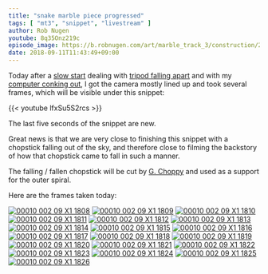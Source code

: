 ```yaml
---
title: "snake marble piece progressed"
tags: [ "mt3", "snippet", "livestream" ]
author: Rob Nugen
youtube: 8q35Onz219c
episode_image: https://b.robnugen.com/art/marble_track_3/construction/2018/2018_sep_11_cut_board.jpg
date: 2018-09-11T11:43:49+09:00
---
```


Today after a [slow start](https://www.youtube.com/watch?v=_nWqfacctjA) dealing with [tripod falling apart](https://www.youtube.com/watch?v=kQTYA4j0a7s) and with my
[computer conking out](https://www.youtube.com/watch?v=_aO7Hj3LIo0), I
got the camera mostly lined up and took several frames, which will be
visible under this snippet:

{{< youtube lfxSu5S2rcs >}}

The last five seconds of the snippet are new.

Great news is that we are very close to finishing this snippet with
a chopstick falling out of the sky, and therefore close to filming the
backstory of how that chopstick came to fall in such a manner.

The falling / fallen chopstick will be cut by [G. Choppy](/workers/g_choppy/) and used as a
support for the outer spiral.

Here are the frames taken today:

[![00010 002 09 X1 1808](//b.robnugen.com/art/marble_track_3/frames/2018/thumbs/00010_002_09_X1_1808.jpg)](//b.robnugen.com/art/marble_track_3/frames/2018/00010_002_09_X1_1808.jpg)
[![00010 002 09 X1 1809](//b.robnugen.com/art/marble_track_3/frames/2018/thumbs/00010_002_09_X1_1809.jpg)](//b.robnugen.com/art/marble_track_3/frames/2018/00010_002_09_X1_1809.jpg)
[![00010 002 09 X1 1810](//b.robnugen.com/art/marble_track_3/frames/2018/thumbs/00010_002_09_X1_1810.jpg)](//b.robnugen.com/art/marble_track_3/frames/2018/00010_002_09_X1_1810.jpg)
[![00010 002 09 X1 1811](//b.robnugen.com/art/marble_track_3/frames/2018/thumbs/00010_002_09_X1_1811.jpg)](//b.robnugen.com/art/marble_track_3/frames/2018/00010_002_09_X1_1811.jpg)
[![00010 002 09 X1 1812](//b.robnugen.com/art/marble_track_3/frames/2018/thumbs/00010_002_09_X1_1812.jpg)](//b.robnugen.com/art/marble_track_3/frames/2018/00010_002_09_X1_1812.jpg)
[![00010 002 09 X1 1813](//b.robnugen.com/art/marble_track_3/frames/2018/thumbs/00010_002_09_X1_1813.jpg)](//b.robnugen.com/art/marble_track_3/frames/2018/00010_002_09_X1_1813.jpg)
[![00010 002 09 X1 1814](//b.robnugen.com/art/marble_track_3/frames/2018/thumbs/00010_002_09_X1_1814.jpg)](//b.robnugen.com/art/marble_track_3/frames/2018/00010_002_09_X1_1814.jpg)
[![00010 002 09 X1 1815](//b.robnugen.com/art/marble_track_3/frames/2018/thumbs/00010_002_09_X1_1815.jpg)](//b.robnugen.com/art/marble_track_3/frames/2018/00010_002_09_X1_1815.jpg)
[![00010 002 09 X1 1816](//b.robnugen.com/art/marble_track_3/frames/2018/thumbs/00010_002_09_X1_1816.jpg)](//b.robnugen.com/art/marble_track_3/frames/2018/00010_002_09_X1_1816.jpg)
[![00010 002 09 X1 1817](//b.robnugen.com/art/marble_track_3/frames/2018/thumbs/00010_002_09_X1_1817.jpg)](//b.robnugen.com/art/marble_track_3/frames/2018/00010_002_09_X1_1817.jpg)
[![00010 002 09 X1 1818](//b.robnugen.com/art/marble_track_3/frames/2018/thumbs/00010_002_09_X1_1818.jpg)](//b.robnugen.com/art/marble_track_3/frames/2018/00010_002_09_X1_1818.jpg)
[![00010 002 09 X1 1819](//b.robnugen.com/art/marble_track_3/frames/2018/thumbs/00010_002_09_X1_1819.jpg)](//b.robnugen.com/art/marble_track_3/frames/2018/00010_002_09_X1_1819.jpg)
[![00010 002 09 X1 1820](//b.robnugen.com/art/marble_track_3/frames/2018/thumbs/00010_002_09_X1_1820.jpg)](//b.robnugen.com/art/marble_track_3/frames/2018/00010_002_09_X1_1820.jpg)
[![00010 002 09 X1 1821](//b.robnugen.com/art/marble_track_3/frames/2018/thumbs/00010_002_09_X1_1821.jpg)](//b.robnugen.com/art/marble_track_3/frames/2018/00010_002_09_X1_1821.jpg)
[![00010 002 09 X1 1822](//b.robnugen.com/art/marble_track_3/frames/2018/thumbs/00010_002_09_X1_1822.jpg)](//b.robnugen.com/art/marble_track_3/frames/2018/00010_002_09_X1_1822.jpg)
[![00010 002 09 X1 1823](//b.robnugen.com/art/marble_track_3/frames/2018/thumbs/00010_002_09_X1_1823.jpg)](//b.robnugen.com/art/marble_track_3/frames/2018/00010_002_09_X1_1823.jpg)
[![00010 002 09 X1 1824](//b.robnugen.com/art/marble_track_3/frames/2018/thumbs/00010_002_09_X1_1824.jpg)](//b.robnugen.com/art/marble_track_3/frames/2018/00010_002_09_X1_1824.jpg)
[![00010 002 09 X1 1825](//b.robnugen.com/art/marble_track_3/frames/2018/thumbs/00010_002_09_X1_1825.jpg)](//b.robnugen.com/art/marble_track_3/frames/2018/00010_002_09_X1_1825.jpg)
[![00010 002 09 X1 1826](//b.robnugen.com/art/marble_track_3/frames/2018/thumbs/00010_002_09_X1_1826.jpg)](//b.robnugen.com/art/marble_track_3/frames/2018/00010_002_09_X1_1826.jpg)
